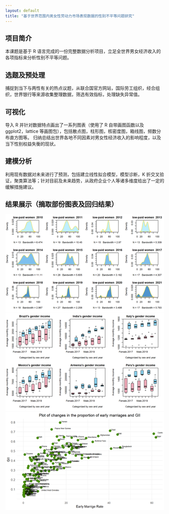 ```yaml
---
layout: default
title: "基于世界范围内男女性劳动力市场表现数据的性别不平等问题研究"
---
```

## 项目简介
本课题是基于 R 语言完成的一份完整数据分析项目，立足全世界男女经济收入的各项指标来分析性别不平等问题。

## 选题及预处理
捕捉到当下与两性有关的热点议题，从联合国官方网站，国际劳工组织，经合组织，世界银行等来源收集整理数据，筛选有效指标，处理缺失异常值。

## 可视化
导入 R 并针对数据特点画出了一系列图表（使用了 R 自带画图函数以及 ggplot2，lattice 等画图包），包括散点图，柱形图，核密度图，箱线图，频数分布直方图等。
归纳总结出世界各地不同因素对男女性经济收入的影响程度，以及当下性别权益失衡的现状。

## 建模分析
利用现有数据对未来进行了预测，包括建立线性拟合模型，模型诊断，K 折交叉验证，聚类算法等；针对目前及未来趋势，从政府企业个人等诸多维度给出了一定的缓解措施建议。

## 结果展示（摘取部份图表及回归结果）
![不同年份女性低收入占比核密度图](image/09.png)
![部分国家男女收入对比箱线图](image/10.png)
![女性早婚和GII关系图](image/16.png)
